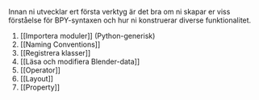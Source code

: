Innan ni utvecklar ert första verktyg är det bra om ni skapar er viss förståelse för BPY-syntaxen och hur ni konstruerar diverse funktionalitet.
1. [[Importera moduler]] (Python-generisk)
3. [[Naming Conventions]]
4. [[Registrera klasser]]
5. [[Läsa och modifiera Blender-data]]
6. [[Operator]]
7. [[Layout]]
8. [[Property]]